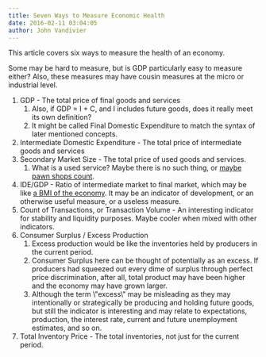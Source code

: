 ```yaml
---
title: Seven Ways to Measure Economic Health
date: 2016-02-11 03:04:05
author: John Vandivier
---
```




This article covers six ways to measure the health of an economy.

Some may be hard to measure, but is GDP particularly easy to measure either? Also, these measures may have cousin measures at the micro or industrial level.
<ol>
	<li>GDP - The total price of final goods and services
<ol>
	<li>Also, if GDP = I + C, and I includes future goods, does it really meet its own definition?</li>
	<li>It might be called Final Domestic Expenditure to match the syntax of later mentioned concepts.</li>
</ol>
</li>
	<li>Intermediate Domestic Expenditure - The total price of intermediate goods and services</li>
	<li>Secondary Market Size - The total price of used goods and services.
<ol>
	<li>What is a used service? Maybe there is no such thing, or <a href=\"http://www.afterecon.com/economics-and-finance/gdp-not-equal-gross-domestic-income/\">maybe pawn shops count</a>.</li>
</ol>
</li>
	<li>IDE/GDP - Ratio of intermediate market to final market, which may be like <a href=\"http://fee.org/the_freeman/detail/gdp-economics-fat-or-muscle\">a BMI of the economy</a>. It may be an indicator of development, or an otherwise useful measure, or a useless measure.</li>
	<li>Count of Transactions, or Transaction Volume - An interesting indicator for stability and liquidity purposes. Maybe cooler when mixed with other indicators.</li>
	<li>Consumer Surplus / Excess Production
<ol>
	<li>Excess production would be like the inventories held by producers in the current period.</li>
	<li>Consumer Surplus here can be thought of potentially as an excess. If producers had squeezed out every dime of surplus through perfect price discrimination, after all, total product may have been higher and the economy may have grown larger.</li>
	<li>Although the term \"excess\" may be misleading as they may intentionally or strategically be producing and holding future goods, but still the indicator is interesting and may relate to expectations, production, the interest rate, current and future unemployment estimates, and so on.</li>
</ol>
</li>
	<li>Total Inventory Price - The total inventories, not just for the current period.</li>
</ol>